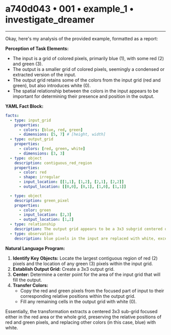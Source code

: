 # a740d043 • 001 • example_1 • investigate_dreamer

---
Okay, here's my analysis of the provided example, formatted as a report:

**Perception of Task Elements:**

*   The input is a grid of colored pixels, primarily blue (1), with some red (2) and green (3).
*   The output is a smaller grid of colored pixels, seemingly a condensed or extracted version of the input.
*   The output grid retains some of the colors from the input grid (red and green), but also introduces white (0).
*   The spatial relationship between the colors in the input appears to be important for determining their presence and position in the output.

**YAML Fact Block:**



```yaml
facts:
  - type: input_grid
    properties:
      - colors: [blue, red, green]
      - dimensions: [5, 7] # [height, width]
  - type: output_grid
    properties:
      - colors: [red, green, white]
      - dimensions: [3, 3]
  - type: object
    description: contiguous_red_region
    properties:
      - color: red
      - shape: irregular
      - input_location: [[1,1], [1,2], [2,1], [2,2]]
      - output_location: [[0,0], [0,1], [1,0], [1,1]]

  - type: object
    description: green_pixel
    properties:
      - color: green
      - input_location: [2,3]
      - output_location: [1,2]
  - type: relationship
    description: The output grid appears to be a 3x3 subgrid centered on either of the input.
  - type: observation
    description: blue pixels in the input are replaced with white, except with pixels adjacent to red and green.
```



**Natural Language Program:**

1.  **Identify Key Objects:** Locate the largest contiguous region of red (2) pixels and the location of any green (3) pixels within the input grid.
2.  **Establish Output Grid:** Create a 3x3 output grid.
3. **Center:** Determine a center point for the area of the input grid that will fill the output.
4.  **Transfer Colors:**
    *   Copy the red and green pixels from the focused part of input to their corresponding relative positions within the output grid.
    *   Fill any remaining cells in the output grid with white (0).

Essentially, the transformation extracts a centered 3x3 sub-grid focused either in the red area or the whole grid, preserving the relative positions of red and green pixels, and replacing other colors (in this case, blue) with white.

